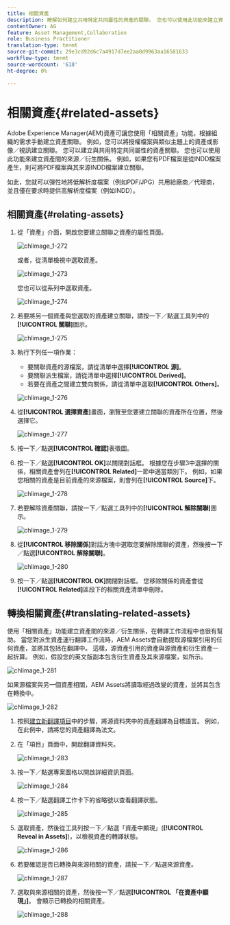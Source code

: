 ```yaml
---
title: 相關資產
description: 瞭解如何建立共用特定共同屬性的資產的關聯。 您也可以使用此功能來建立資產間的來源／衍生關係。
contentOwner: AG
feature: Asset Management,Collaboration
role: Business Practitioner
translation-type: tm+mt
source-git-commit: 29e3cd92d6c7a4917d7ee2aa8d9963aa16581633
workflow-type: tm+mt
source-wordcount: '618'
ht-degree: 0%

---
```



# 相關資產{#related-assets}

Adobe Experience Manager(AEM)資產可讓您使用「相關資產」功能，根據組織的需求手動建立資產關聯。 例如，您可以將授權檔案與類似主題上的資產或影像／視訊建立關聯。 您可以建立與共用特定共同屬性的資產關聯。 您也可以使用此功能來建立資產間的來源／衍生關係。 例如，如果您有PDF檔案是從INDD檔案產生，則可將PDF檔案與其來源INDD檔案建立關聯。

如此，您就可以彈性地將低解析度檔案（例如PDF/JPG）共用給廠商／代理商，並且僅在要求時提供高解析度檔案（例如INDD）。

## 相關資產{#relating-assets}

1. 從「資產」介面，開啟您要建立關聯之資產的屬性頁面。

   ![chlimage_1-272](assets/chlimage_1-272.png)

   或者，從清單檢視中選取資產。

   ![chlimage_1-273](assets/chlimage_1-273.png)

   您也可以從系列中選取資產。

   ![chlimage_1-274](assets/chlimage_1-274.png)

1. 若要將另一個資產與您選取的資產建立關聯，請按一下／點選工具列中的&#x200B;**[!UICONTROL 關聯]**&#x200B;圖示。

   ![chlimage_1-275](assets/chlimage_1-275.png)

1. 執行下列任一項作業：

   * 要關聯資產的源檔案，請從清單中選擇&#x200B;**[!UICONTROL 源]**。
   * 要關聯派生檔案，請從清單中選擇&#x200B;**[!UICONTROL Derived]**。
   * 若要在資產之間建立雙向關係，請從清單中選取&#x200B;**[!UICONTROL Others]**。

   ![chlimage_1-276](assets/chlimage_1-276.png)

1. 從&#x200B;**[!UICONTROL 選擇資產]**&#x200B;畫面，瀏覽至您要建立關聯的資產所在位置，然後選擇它。

   ![chlimage_1-277](assets/chlimage_1-277.png)

1. 按一下／點選&#x200B;**[!UICONTROL 確認]**&#x200B;表徵圖。
1. 按一下／點選&#x200B;**[!UICONTROL OK]**&#x200B;以關閉對話框。 根據您在步驟3中選擇的關係，相關資產會列在&#x200B;**[!UICONTROL Related]**&#x200B;一節中適當類別下。 例如，如果您相關的資產是目前資產的來源檔案，則會列在&#x200B;**[!UICONTROL Source]**&#x200B;下。

   ![chlimage_1-278](assets/chlimage_1-278.png)

1. 若要解除資產關聯，請按一下／點選工具列中的&#x200B;**[!UICONTROL 解除關聯]**&#x200B;圖示。

   ![chlimage_1-279](assets/chlimage_1-279.png)

1. 從&#x200B;**[!UICONTROL 移除關係]**&#x200B;對話方塊中選取您要解除關聯的資產，然後按一下／點選&#x200B;**[!UICONTROL 解除關聯]**。

   ![chlimage_1-280](assets/chlimage_1-280.png)

1. 按一下／點選&#x200B;**[!UICONTROL OK]**&#x200B;關閉對話框。 您移除關係的資產會從&#x200B;**[!UICONTROL Related]**&#x200B;區段下的相關資產清單中刪除。

## 轉換相關資產{#translating-related-assets}

使用「相關資產」功能建立資產間的來源／衍生關係，在轉譯工作流程中也很有幫助。 當您對派生資產運行翻譯工作流時，AEM Assets會自動提取源檔案引用的任何資產，並將其包括在翻譯中。 這樣，源資產引用的資產與源資產和衍生資產一起折算。 例如，假設您的英文版副本包含衍生資產及其來源檔案，如所示。

![chlimage_1-281](assets/chlimage_1-281.png)

如果源檔案與另一個資產相關，AEM Assets將讀取經過改變的資產，並將其包含在轉換中。

![chlimage_1-282](assets/chlimage_1-282.png)

1. 按照[建立新翻譯項目](translation-projects.md#create-a-new-translation-project)中的步驟，將源資料夾中的資產翻譯為目標語言。 例如，在此例中，請將您的資產翻譯為法文。
1. 在「項目」頁面中，開啟翻譯資料夾。

   ![chlimage_1-283](assets/chlimage_1-283.png)

1. 按一下／點選專案圖格以開啟詳細資訊頁面。

   ![chlimage_1-284](assets/chlimage_1-284.png)

1. 按一下／點選翻譯工作卡下的省略號以查看翻譯狀態。

   ![chlimage_1-285](assets/chlimage_1-285.png)

1. 選取資產，然後從工具列按一下／點選「資產中顯現」(**[!UICONTROL Reveal in Assets]**)，以檢視資產的轉譯狀態。

   ![chlimage_1-286](assets/chlimage_1-286.png)

1. 若要確認是否已轉換與來源相關的資產，請按一下／點選來源資產。

   ![chlimage_1-287](assets/chlimage_1-287.png)

1. 選取與來源相關的資產，然後按一下／點選&#x200B;**[!UICONTROL 「在資產中顯現」]**。 會顯示已轉換的相關資產。

   ![chlimage_1-288](assets/chlimage_1-288.png)

